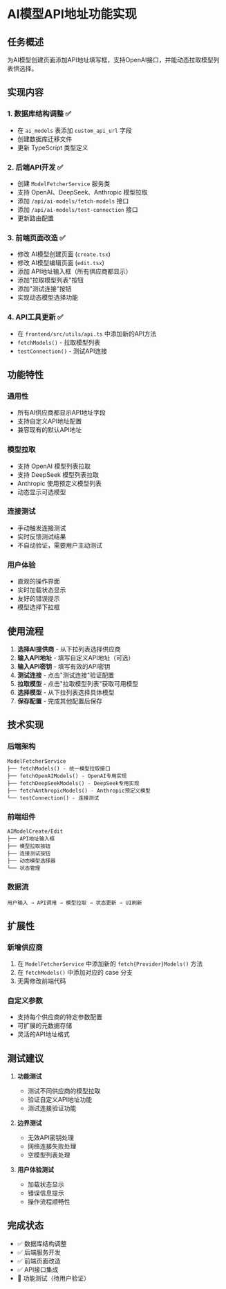 # AI模型API地址功能实现

## 任务概述
为AI模型创建页面添加API地址填写框，支持OpenAI接口，并能动态拉取模型列表供选择。

## 实现内容

### 1. 数据库结构调整 ✅
- 在 `ai_models` 表添加 `custom_api_url` 字段
- 创建数据库迁移文件
- 更新 TypeScript 类型定义

### 2. 后端API开发 ✅
- 创建 `ModelFetcherService` 服务类
- 支持 OpenAI、DeepSeek、Anthropic 模型拉取
- 添加 `/api/ai-models/fetch-models` 接口
- 添加 `/api/ai-models/test-connection` 接口
- 更新路由配置

### 3. 前端页面改造 ✅
- 修改 AI模型创建页面 (`create.tsx`)
- 修改 AI模型编辑页面 (`edit.tsx`)
- 添加 API地址输入框（所有供应商都显示）
- 添加"拉取模型列表"按钮
- 添加"测试连接"按钮
- 实现动态模型选择功能

### 4. API工具更新 ✅
- 在 `frontend/src/utils/api.ts` 中添加新的API方法
- `fetchModels()` - 拉取模型列表
- `testConnection()` - 测试API连接

## 功能特性

### 通用性
- 所有AI供应商都显示API地址字段
- 支持自定义API地址配置
- 兼容现有的默认API地址

### 模型拉取
- 支持 OpenAI 模型列表拉取
- 支持 DeepSeek 模型列表拉取
- Anthropic 使用预定义模型列表
- 动态显示可选模型

### 连接测试
- 手动触发连接测试
- 实时反馈测试结果
- 不自动验证，需要用户主动测试

### 用户体验
- 直观的操作界面
- 实时加载状态显示
- 友好的错误提示
- 模型选择下拉框

## 使用流程

1. **选择AI提供商** - 从下拉列表选择供应商
2. **输入API地址** - 填写自定义API地址（可选）
3. **输入API密钥** - 填写有效的API密钥
4. **测试连接** - 点击"测试连接"验证配置
5. **拉取模型** - 点击"拉取模型列表"获取可用模型
6. **选择模型** - 从下拉列表选择具体模型
7. **保存配置** - 完成其他配置后保存

## 技术实现

### 后端架构
```
ModelFetcherService
├── fetchModels() - 统一模型拉取接口
├── fetchOpenAIModels() - OpenAI专用实现
├── fetchDeepSeekModels() - DeepSeek专用实现
├── fetchAnthropicModels() - Anthropic预定义模型
└── testConnection() - 连接测试
```

### 前端组件
```
AIModelCreate/Edit
├── API地址输入框
├── 模型拉取按钮
├── 连接测试按钮
├── 动态模型选择器
└── 状态管理
```

### 数据流
```
用户输入 → API调用 → 模型拉取 → 状态更新 → UI刷新
```

## 扩展性

### 新增供应商
1. 在 `ModelFetcherService` 中添加新的 `fetch{Provider}Models()` 方法
2. 在 `fetchModels()` 中添加对应的 case 分支
3. 无需修改前端代码

### 自定义参数
- 支持每个供应商的特定参数配置
- 可扩展的元数据存储
- 灵活的API地址格式

## 测试建议

1. **功能测试**
   - 测试不同供应商的模型拉取
   - 验证自定义API地址功能
   - 测试连接验证功能

2. **边界测试**
   - 无效API密钥处理
   - 网络连接失败处理
   - 空模型列表处理

3. **用户体验测试**
   - 加载状态显示
   - 错误信息提示
   - 操作流程顺畅性

## 完成状态
- ✅ 数据库结构调整
- ✅ 后端服务开发
- ✅ 前端页面改造
- ✅ API接口集成
- 🔄 功能测试（待用户验证）
